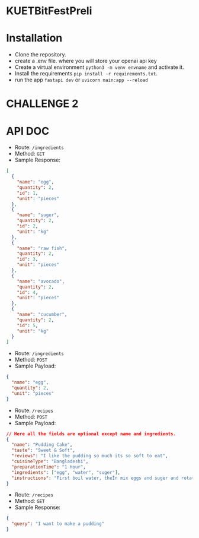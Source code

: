 # KUETBitFestPreli

# Installation

- Clone the repository.
- create a .env file. where you will store your openai api key
- Create a virtual environment `python3 -m venv envname` and activate it.
- Install the requirements `pip install -r requirements.txt`.
- run the app `fastapi dev` or `uvicorn main:app --reload`

# CHALLENGE 2

# API DOC

- Route: `/ingredients`
- Method: `GET`
- Sample Response:

```json
[
  {
    "name": "egg",
    "quantity": 2,
    "id": 1,
    "unit": "pieces"
  },
  {
    "name": "suger",
    "quantity": 2,
    "id": 2,
    "unit": "kg"
  },
  {
    "name": "raw fish",
    "quantity": 2,
    "id": 3,
    "unit": "pieces"
  },
  {
    "name": "avocado",
    "quantity": 2,
    "id": 4,
    "unit": "pieces"
  },
  {
    "name": "cucumber",
    "quantity": 2,
    "id": 5,
    "unit": "kg"
  }
]
```

- Route: `/ingredients`
- Method: `POST`
- Sample Payload:

```json
{
  "name": "egg",
  "quantity": 2,
  "unit": "pieces"
}
```

- Route: `/recipes`
- Method: `POST`
- Sample Payload:

```json
// Here all the fields are optional except name and ingredients.
{
  "name": "Pudding Cake",
  "taste": "Sweet & Soft",
  "reviews": "I like the pudding so much its so soft to eat",
  "cuisineType": "Bangladeshi",
  "preparationTime": "1 Hour",
  "ingredients": ["egg", "water", "suger"],
  "instructions": "First boil water, theÏn mix eggs and suger and rotate them. Then puth them in the stove for some time. Then Cut and enjoy."
}
```

- Route: `/recipes`
- Method: `GET`
- Sample Response:

```json
{
  "query": "I want to make a pudding"
}
```